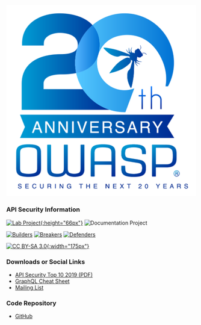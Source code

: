 [![OWASP 20th Anniversary][owasp-20th-logo]][owasp-20th-anniversary]

### API Security Information

[![Lab Project][lab-proj-logo]{:height="66px"}][inc-proj]
![Documentation Project][doc-proj-logo]

[![Builders][builders-logo]][builders]
[![Breakers][breakers-logo]][breakers]
[![Defenders][defenders-logo]][defenders]

[![CC BY-SA 3.0][license-logo]{:width="175px"}][license]

### Downloads or Social Links

* [API Security Top 10 2019 (PDF)][pdf]
* [GraphQL Cheat Sheet][graphql-cs]
* [Mailing List][ml]

### Code Repository

* [GitHub][github]

[inc-proj]: https://www.owasp.org/index.php/OWASP_Project_Stages#tab=Incubator_Projects
[lab-proj-logo]: https://raw.githubusercontent.com/OWASP/www--site-theme/master/assets/images/common/owasp_level_labs.svg?sanitize=true
[builders]: https://www.owasp.org/index.php/Builders
[builders-logo]: https://raw.githubusercontent.com/OWASP/www--site-theme/master/assets/images/common/owasp_builders.svg?sanitize=true
[breakers]: https://www.owasp.org/index.php/Breakers
[breakers-logo]: https://raw.githubusercontent.com/OWASP/www--site-theme/master/assets/images/common/owasp_breakers.svg?sanitize=true
[defenders]: https://www.owasp.org/index.php/Defenders
[defenders-logo]: https://raw.githubusercontent.com/OWASP/www--site-theme/master/assets/images/common/owasp_defenders.svg?sanitize=true
[license]: http://creativecommons.org/licenses/by-sa/3.0/
[license-logo]: https://mirrors.creativecommons.org/presskit/buttons/88x31/svg/by-sa.svg
[doc-proj-logo]: https://raw.githubusercontent.com/OWASP/www--site-theme/master/assets/images/common/owasp_documentation_project.svg?sanitize=true
[pdf]: https://github.com/OWASP/API-Security/raw/master/2019/en/dist/owasp-api-security-top-10.pdf
[github]: https://github.com/OWASP/API-Security
[ml]: https://groups.google.com/a/owasp.org/d/forum/api-security-project
[graphql-cs]: https://cheatsheetseries.owasp.org/cheatsheets/GraphQL_Cheat_Sheet.html
[owasp-20th-logo]: assets/images/owasp-20th-anniversary.png
[owasp-20th-anniversary]: https://20thanniversary.owasp.org/

